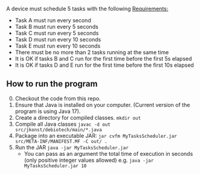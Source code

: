 A device must schedule 5 tasks with the following <u>Requirements:</u>
- Task A must run every second
- Task B must run every 5 seconds
- Task C must run every 5 seconds
- Task D must run every 10 seconds
- Task E must run every 10 seconds
- There must be no more than 2 tasks running at the same time
- It is OK if tasks B and C run for the first time before the first 5s elapsed
- It is OK if tasks D and E run for the first time before the first 10s elapsed

## How to run the program
0. Checkout the code from this repo. 
1. Ensure that Java is installed on your computer. (Current version of the program is using Java 17).
2. Create a directory for compiled classes. ```mkdir out```
3. Compile all Java classes ```javac -d out src/jkonst/debiotech/main/*.java```
4. Package into an executable JAR: ```jar cvfm MyTasksScheduler.jar src/META-INF/MANIFEST.MF -C out/ .```
5. Run the JAR ```java -jar MyTasksScheduler.jar```
   - You can pass as an argument the total time of execution in seconds (only positive integer values allowed) e.g. ```java -jar MyTasksScheduler.jar 10```